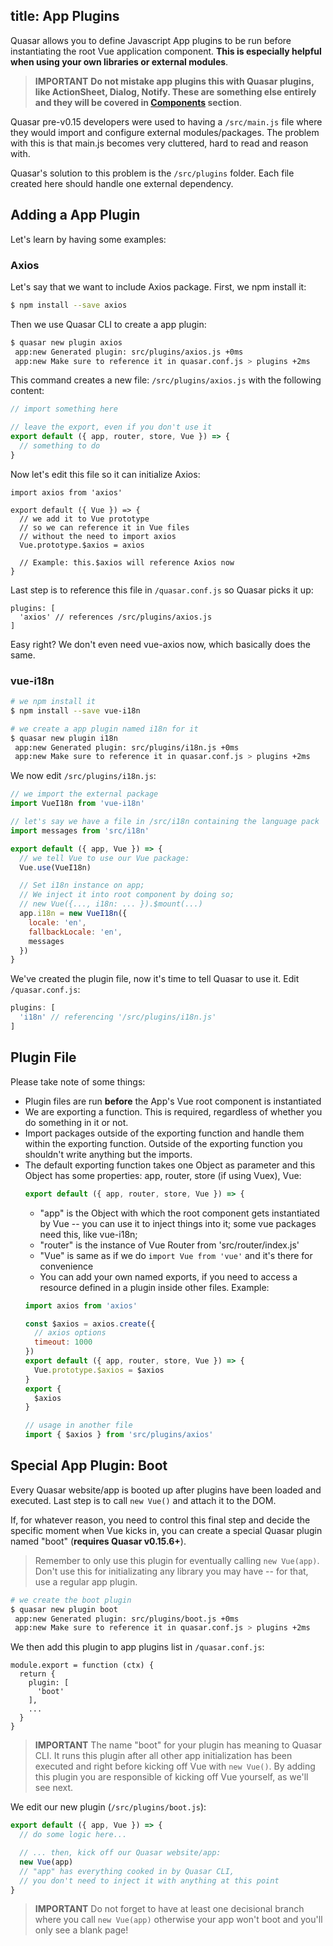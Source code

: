 title: App Plugins
---
Quasar allows you to define Javascript App plugins to be run before instantiating the root Vue application component. **This is especially helpful when using your own libraries or external modules**.

> **IMPORTANT**
> **Do not mistake app plugins this with Quasar plugins, like ActionSheet, Dialog, Notify. These are something else entirely and they will be covered in [Components](/components) section**.

Quasar pre-v0.15 developers were used to having a `/src/main.js` file where they would import and configure external modules/packages. The problem with this is that main.js becomes very cluttered, hard to read and reason with.

Quasar's solution to this problem is the `/src/plugins` folder. Each file created here should handle one external dependency.

## Adding a App Plugin
Let's learn by having some examples:

### Axios
Let's say that we want to include Axios package. First, we npm install it:

```bash
$ npm install --save axios
```

Then we use Quasar CLI to create a app plugin:

```bash
$ quasar new plugin axios
 app:new Generated plugin: src/plugins/axios.js +0ms
 app:new Make sure to reference it in quasar.conf.js > plugins +2ms
```
This command creates a new file: `/src/plugins/axios.js` with the following content:

```js
// import something here

// leave the export, even if you don't use it
export default ({ app, router, store, Vue }) => {
  // something to do
}
```

Now let's edit this file so it can initialize Axios:
```
import axios from 'axios'

export default ({ Vue }) => {
  // we add it to Vue prototype
  // so we can reference it in Vue files
  // without the need to import axios
  Vue.prototype.$axios = axios

  // Example: this.$axios will reference Axios now
}
```

Last step is to reference this file in `/quasar.conf.js` so Quasar picks it up:
```
plugins: [
  'axios' // references /src/plugins/axios.js
]
```

Easy right? We don't even need vue-axios now, which basically does the same.

### vue-i18n
```bash
# we npm install it
$ npm install --save vue-i18n

# we create a app plugin named i18n for it
$ quasar new plugin i18n
 app:new Generated plugin: src/plugins/i18n.js +0ms
 app:new Make sure to reference it in quasar.conf.js > plugins +2ms
```
We now edit `/src/plugins/i18n.js`:
```js
// we import the external package
import VueI18n from 'vue-i18n'

// let's say we have a file in /src/i18n containing the language pack
import messages from 'src/i18n'

export default ({ app, Vue }) => {
  // we tell Vue to use our Vue package:
  Vue.use(VueI18n)

  // Set i18n instance on app;
  // We inject it into root component by doing so;
  // new Vue({..., i18n: ... }).$mount(...)
  app.i18n = new VueI18n({
    locale: 'en',
    fallbackLocale: 'en',
    messages
  })
}
```
We've created the plugin file, now it's time to tell Quasar to use it. Edit `/quasar.conf.js`:
```js
plugins: [
  'i18n' // referencing '/src/plugins/i18n.js'
]
```

## Plugin File
Please take note of some things:
* Plugin files are run **before** the App's Vue root component is instantiated
* We are exporting a function. This is required, regardless of whether you do something in it or not.
* Import packages outside of the exporting function and handle them within the exporting function. Outside of the exporting function you shouldn't write anything but the imports.
* The default exporting function takes one Object as parameter and this Object has some properties: app, router, store (if using Vuex), Vue:
  ```js
  export default ({ app, router, store, Vue }) => {
  ```
  * "app" is the Object with which the root component gets instantiated by Vue -- you can use it to inject things into it; some vue packages need this, like vue-i18n;
  * "router" is the instance of Vue Router from 'src/router/index.js'
  * "Vue" is same as if we do `import Vue from 'vue'` and it's there for convenience
  * You can add your own named exports, if you need to access a resource defined in a plugin inside other files. Example:
  ```js
  import axios from 'axios'
  
  const $axios = axios.create({
    // axios options
    timeout: 1000
  })
  export default ({ app, router, store, Vue }) => {
    Vue.prototype.$axios = $axios
  }
  export {
    $axios
  }
  
  // usage in another file
  import { $axios } from 'src/plugins/axios'
  
  ```

## Special App Plugin: Boot
Every Quasar website/app is booted up after plugins have been loaded and executed. Last step is to call `new Vue()` and attach it to the DOM.

If, for whatever reason, you need to control this final step and decide the specific moment when Vue kicks in, you can create a special Quasar plugin named "boot" (**requires Quasar v0.15.6+**).

> Remember to only use this plugin for eventually calling `new Vue(app)`. Don't use this for initializating any library you may have -- for that, use a regular app plugin.

```bash
# we create the boot plugin
$ quasar new plugin boot
 app:new Generated plugin: src/plugins/boot.js +0ms
 app:new Make sure to reference it in quasar.conf.js > plugins +2ms
```

We then add this plugin to app plugins list in `/quasar.conf.js`:
```
module.export = function (ctx) {
  return {
    plugin: [
      'boot'
    ],
    ...
  }
}
```

> **IMPORTANT**
> The name "boot" for your plugin has meaning to Quasar CLI. It runs this plugin after all other app initialization has been executed and right before kicking off Vue with `new Vue()`. By adding this plugin you are responsible of kicking off Vue yourself, as we'll see next.

We edit our new plugin (`/src/plugins/boot.js`):
```js
export default ({ app, Vue }) => {
  // do some logic here...

  // ... then, kick off our Quasar website/app:
  new Vue(app)
  // "app" has everything cooked in by Quasar CLI,
  // you don't need to inject it with anything at this point
}
```

> **IMPORTANT**
> Do not forget to have at least one decisional branch where you call `new Vue(app)` otherwise your app won't boot and you'll only see a blank page!
